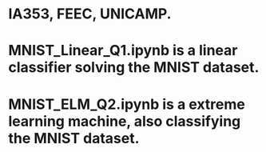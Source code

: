 # IA353, FEEC, UNICAMP.
# MNIST_Linear_Q1.ipynb is a linear classifier solving the MNIST dataset.
# MNIST_ELM_Q2.ipynb is a extreme learning machine, also classifying the MNIST dataset.
